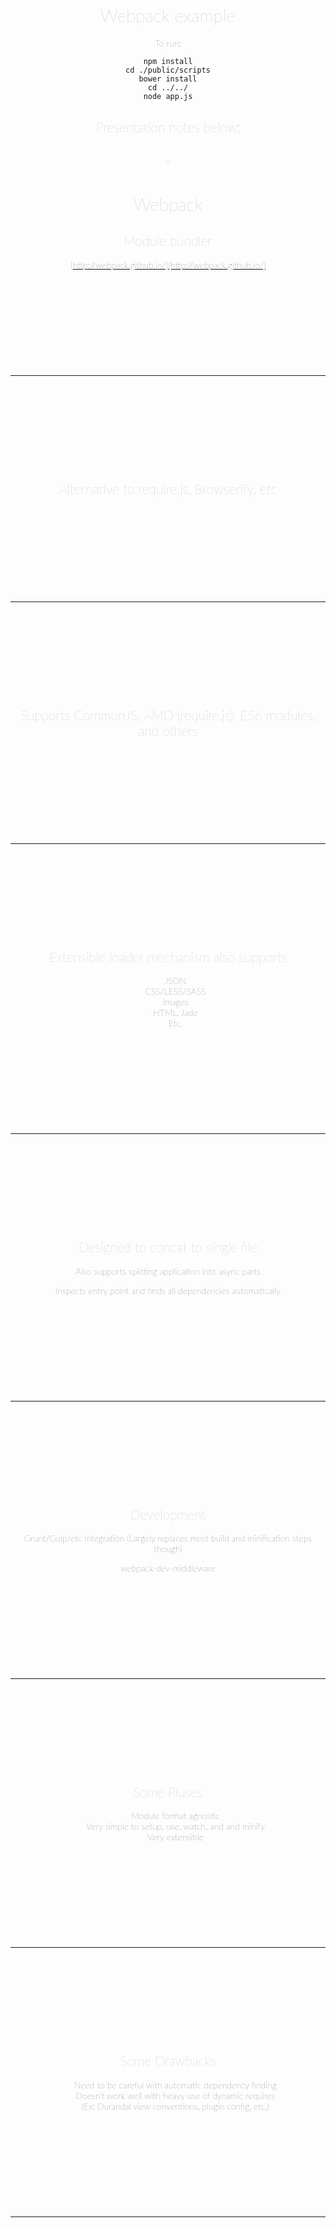# Webpack example

To run:

    npm install
    cd ./public/scripts
    bower install
    cd ../../
    node app.js


## Presentation notes below:
=
----

# Webpack
## Module bundler
[http://webpack.github.io/](http://webpack.github.io/)


----

## Alternative to require.js, Browserify, etc

----

## Supports CommonJS, AMD (require.js), ES6 modules, and others

----

## Extensible loader mechanism also supports

- JSON
- CSS/LESS/SASS
- Images
- HTML, Jade
- Etc.

----

## Designed to concat to single file

Also supports splitting application into async parts

Inspects entry point and finds all dependencies automatically

----

## Development

Grunt/Gulp/etc Integration
(Largely replaces most build and minification steps though)

webpack-dev-middleware

----

## Some Pluses

- Module format agnostic
- Very simple to setup, use, watch, and and minify
- Very extensible

----

## Some Drawbacks

- Need to be careful with automatic dependency finding
- Doesn't work well with heavy use of dynamic requires
- (Ex: Durandal view conventions, plugin config, etc.)

----


<style>
* {
  font-family: Lato;
  font-weight: 200;
  text-align: center;
}
h1, h2, h3, h4, h5, h6 {
  color: darkgrey;
}
hr {
    margin: 12em 0;
}
li {
    list-style: none;
}

</style>